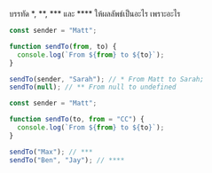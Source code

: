 บรรทัด \*, \*\*, \*\*\* และ \*\*\*\* ให้ผลลัพธ์เป็นอะไร เพราะอะไร

```js
const sender = "Matt";

function sendTo(from, to) {
  console.log(`From ${from} to ${to}`);
}

sendTo(sender, "Sarah"); // * From Matt to Sarah;
sendTo(null); // ** From null to undefined
```

```js
const sender = "Matt";

function sendTo(to, from = "CC") {
  console.log(`From ${from} to ${to}`);
}

sendTo("Max"); // ***
sendTo("Ben", "Jay"); // ****
```

